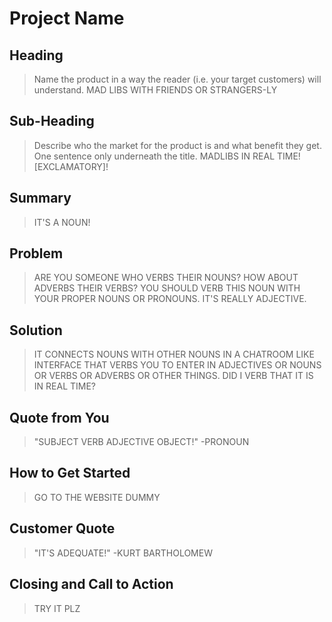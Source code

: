 # Project Name #

<!-- 
> This material was originally posted [here](http://www.quora.com/What-is-Amazons-approach-to-product-development-and-product-management). It is reproduced here for posterities sake.

There is an approach called "working backwards" that is widely used at Amazon. They work backwards from the customer, rather than starting with an idea for a product and trying to bolt customers onto it. While working backwards can be applied to any specific product decision, using this approach is especially important when developing new products or features.

For new initiatives a product manager typically starts by writing an internal press release announcing the finished product. The target audience for the press release is the new/updated product's customers, which can be retail customers or internal users of a tool or technology. Internal press releases are centered around the customer problem, how current solutions (internal or external) fail, and how the new product will blow away existing solutions.

If the benefits listed don't sound very interesting or exciting to customers, then perhaps they're not (and shouldn't be built). Instead, the product manager should keep iterating on the press release until they've come up with benefits that actually sound like benefits. Iterating on a press release is a lot less expensive than iterating on the product itself (and quicker!).

If the press release is more than a page and a half, it is probably too long. Keep it simple. 3-4 sentences for most paragraphs. Cut out the fat. Don't make it into a spec. You can accompany the press release with a FAQ that answers all of the other business or execution questions so the press release can stay focused on what the customer gets. My rule of thumb is that if the press release is hard to write, then the product is probably going to suck. Keep working at it until the outline for each paragraph flows. 

Oh, and I also like to write press-releases in what I call "Oprah-speak" for mainstream consumer products. Imagine you're sitting on Oprah's couch and have just explained the product to her, and then you listen as she explains it to her audience. That's "Oprah-speak", not "Geek-speak".

Once the project moves into development, the press release can be used as a touchstone; a guiding light. The product team can ask themselves, "Are we building what is in the press release?" If they find they're spending time building things that aren't in the press release (overbuilding), they need to ask themselves why. This keeps product development focused on achieving the customer benefits and not building extraneous stuff that takes longer to build, takes resources to maintain, and doesn't provide real customer benefit (at least not enough to warrant inclusion in the press release).
 -->
 
## Heading ##
  > Name the product in a way the reader (i.e. your target customers) will understand.
  >MAD LIBS WITH FRIENDS OR STRANGERS-LY

## Sub-Heading ##
  > Describe who the market for the product is and what benefit they get. One sentence only underneath the title.
  >MADLIBS IN REAL TIME! [EXCLAMATORY]!

## Summary ##
  > IT'S A NOUN!

## Problem ##
  > ARE YOU SOMEONE WHO VERBS THEIR NOUNS? HOW ABOUT ADVERBS THEIR VERBS? YOU SHOULD VERB THIS NOUN WITH YOUR PROPER NOUNS OR PRONOUNS. IT'S REALLY ADJECTIVE.

## Solution ##
  > IT CONNECTS NOUNS WITH OTHER NOUNS IN A CHATROOM LIKE INTERFACE THAT VERBS YOU TO ENTER IN ADJECTIVES OR NOUNS OR VERBS OR ADVERBS OR OTHER THINGS. DID I VERB THAT IT IS IN REAL TIME?

## Quote from You ##
  > "SUBJECT VERB ADJECTIVE OBJECT!"
  > -PRONOUN
## How to Get Started ##
  > GO TO THE WEBSITE DUMMY

## Customer Quote ##
  > "IT'S ADEQUATE!"
  > -KURT BARTHOLOMEW

## Closing and Call to Action ##
  > TRY IT PLZ
